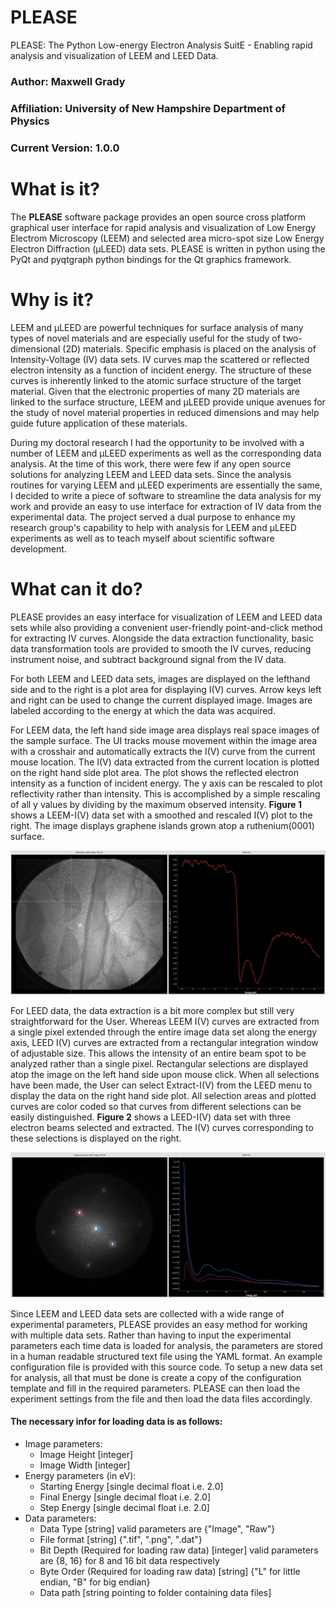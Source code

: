 # PLEASE
PLEASE: The Python Low-energy Electron Analysis SuitE - Enabling rapid analysis and visualization of LEEM and LEED Data.

### Author: Maxwell Grady
### Affiliation: University of New Hampshire Department of Physics
### Current Version: 1.0.0

# What is it?
The **PLEASE** software package provides an open source cross platform graphical user interface for rapid analysis and visualization of Low Energy Electrom Microscopy (LEEM) and selected area micro-spot size Low Energy Electron Diffraction (µLEED) data sets. PLEASE is written in python using the PyQt and pyqtgraph python bindings for the Qt graphics framework.

# Why is it?
LEEM and µLEED are powerful techniques for surface analysis of many types of novel materials and are especially useful for the study of two-dimensional (2D) materials. Specific emphasis is placed on the analysis of Intensity-Voltage (IV) data sets. IV curves map the scattered or reflected electron intensity as a function of incident energy. The structure of these curves is inherently linked to the atomic surface structure of the target material. Given that the electronic properties of many 2D materials are linked to the surface structure, LEEM and µLEED provide unique avenues for the study of novel material properties in reduced dimensions and may help guide future application of these materials.

During my doctoral research I had the opportunity to be involved with a number of LEEM and µLEED experiments as well as the corresponding data analysis. At the time of this work, there were few if any open source solutions for analyzing LEEM and LEED data sets. Since the analysis routines for varying LEEM and µLEED experiments are essentially the same, I decided to write a piece of software to streamline the data analysis for my work and provide an easy to use interface for extraction of IV data from the experimental data. The project served a dual purpose to enhance my research group's capability to help with analysis for LEEM and µLEED experiments as well as to teach myself about scientific software development.

# What can it do?
PLEASE provides an easy interface for visualization of LEEM and LEED data sets while also providing a convenient user-friendly point-and-click method for extracting IV curves. Alongside the data extraction functionality, basic data transformation tools are provided to smooth the IV curves, reducing instrument noise, and subtract background signal from the IV data.

For both LEEM and LEED data sets, images are displayed on the lefthand side and to the right is a plot area for displaying I(V) curves. Arrow keys left and right can be used to change the current displayed image. Images are labeled according to the energy at which the data was acquired.

For LEEM data, the left hand side image area displays real space images of the sample surface. The UI tracks mouse movement within the image area with a crosshair and automatically extracts the I(V) curve from the current mouse location. The I(V) data extracted from the current location is plotted on the right hand side plot area. The plot shows the reflected electron intensity as a function of incident energy. The y axis can be rescaled to plot reflectivity rather than intensity. This is accomplished by a simple rescaling of all y values by dividing by the maximum observed intensity. **Figure 1** shows a LEEM-I(V) data set with a smoothed and rescaled I(V) plot to the right. The image displays graphene islands grown atop a ruthenium(0001) surface.

![Figure 1](./Images/LEEM-IV-reflectivity.png)

For LEED data, the data extraction is a bit more complex but still very straightforward for the User. Whereas LEEM I(V) curves are extracted from a single pixel extended through the entire image data set along the energy axis, LEED I(V) curves are extracted from a rectangular integration window of adjustable size. This allows the intensity of an entire beam spot to be analyzed rather than a single pixel. Rectangular selections are displayed atop the image on the left hand side upon mouse click. When all selections have been made, the User can select Extract-I(V) from the LEED menu to display the data on the right hand side plot. All selection areas and plotted curves are color coded so that curves from different selections can be easily distinguished. **Figure 2** shows a LEED-I(V) data set with three electron beams selected and extracted. The I(V) curves corresponding to these selections is displayed on the right.

![Figure 2](./Images/LEED-IV-three-curves.png)

Since LEEM and LEED data sets are collected with a wide range of experimental parameters, PLEASE provides an easy method for working with multiple data sets. Rather than having to input the experimental parameters each time data is loaded for analysis, the parameters are stored in a human readable structured text file using the YAML format. An example configuration file is provided with this source code. To setup a new data set for analysis, all that must be done is create a copy of the configuration template and fill in the required parameters. PLEASE can then load the experiment settings from the file and then load the data files accordingly.

#### The necessary infor for loading data is as follows:
* Image parameters:
  * Image Height [integer]
  * Image Width [integer]
* Energy parameters (in eV):
  * Starting Energy [single decimal float i.e. 2.0]
  * Final Energy [single decimal float i.e. 2.0]
  * Step Energy [single decimal float i.e. 2.0]
* Data parameters:
  * Data Type [string] valid parameters are {"Image", "Raw"}
  * File format [string] {".tif", ".png", ".dat"}
  * Bit Depth (Required for loading raw data) [integer] valid parameters are {8, 16} for 8 and 16 bit data respectively
  * Byte Order (Required for loading raw data) [string] {"L" for little endian, "B" for big endian}
  * Data path [string pointing to folder containing data files]
